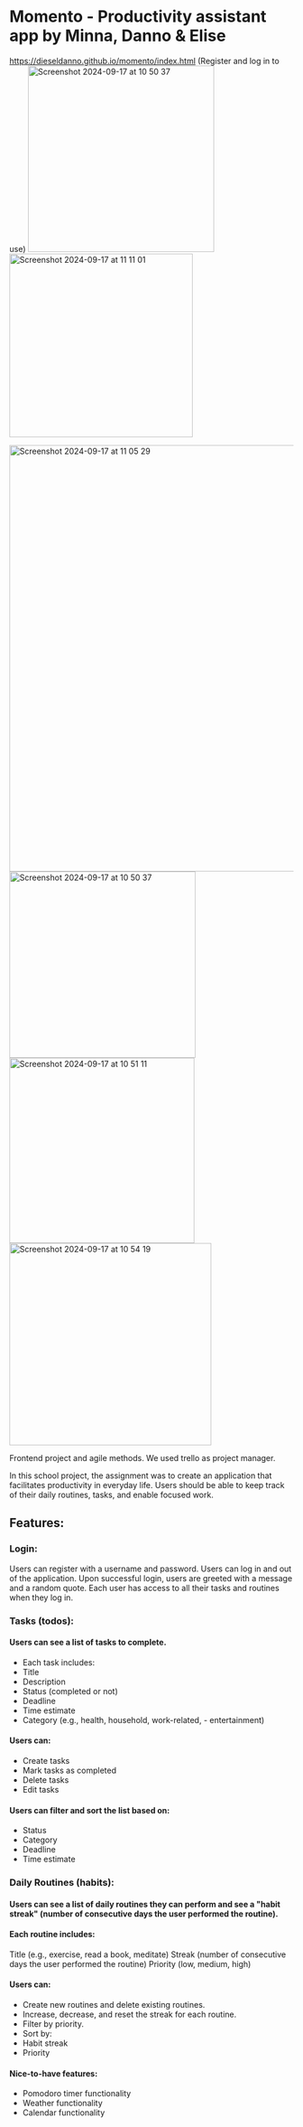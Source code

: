 ﻿# Momento - Productivity assistant app by Minna, Danno & Elise
 https://dieseldanno.github.io/momento/index.html
(Register and log in to use)
<img width="330" alt="Screenshot 2024-09-17 at 10 50 37" src="https://github.com/user-attachments/assets/a3c37db3-34dc-4bfb-98c9-f11acae64434">
<img width="325" alt="Screenshot 2024-09-17 at 11 11 01" src="https://github.com/user-attachments/assets/5d47fe7e-b05f-44ea-9918-9c064cea6294">


<img width="755" alt="Screenshot 2024-09-17 at 11 05 29" src="https://github.com/user-attachments/assets/100f1a3e-d3b3-4f5b-9fc0-9e6c3e6808b0">


<img width="330" alt="Screenshot 2024-09-17 at 10 50 37" src="https://github.com/user-attachments/assets/4456a114-05e2-4e3d-990a-288e4818fcb0">
<img width="328" alt="Screenshot 2024-09-17 at 10 51 11" src="https://github.com/user-attachments/assets/138af33d-25cc-459c-b42e-48bb8f1b6e2f">

<img width="358" alt="Screenshot 2024-09-17 at 10 54 19" src="https://github.com/user-attachments/assets/ab572eaa-081f-4a66-a854-0320df7f536b">

Frontend project and agile methods. We used trello as project manager.

In this school project, the assignment was to create an application that facilitates productivity in everyday life. Users should be able to keep track of their daily routines, tasks, and enable focused work. 

## Features:

### Login:

Users can register with a username and password.
Users can log in and out of the application.
Upon successful login, users are greeted with a message and a random quote.
Each user has access to all their tasks and routines when they log in.

### Tasks (todos):

#### Users can see a list of tasks to complete.

- Each task includes:
- Title
- Description
- Status (completed or not)
- Deadline
- Time estimate
- Category (e.g., health, household, work-related, - entertainment)

#### Users can:

- Create tasks
- Mark tasks as completed
- Delete tasks
- Edit tasks

#### Users can filter and sort the list based on:

- Status
- Category
- Deadline
- Time estimate

### Daily Routines (habits):

#### Users can see a list of daily routines they can perform and see a "habit streak" (number of consecutive days the user performed the routine).

#### Each routine includes:

Title (e.g., exercise, read a book, meditate)
Streak (number of consecutive days the user performed the routine)
Priority (low, medium, high)

#### Users can:

- Create new routines and delete existing routines.
- Increase, decrease, and reset the streak for each routine.
- Filter by priority.
- Sort by:
- Habit streak
- Priority

#### Nice-to-have features:

- Pomodoro timer functionality
- Weather functionality
- Calendar functionality
